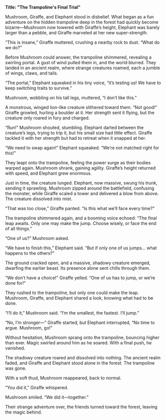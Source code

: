 **Title: "The Trampoline's Final Trial"**

Mushroom, Giraffe, and Elephant stood in disbelief. What began as a fun adventure on the hidden trampoline deep in the forest had quickly become bizarre—Mushroom now towered with Giraffe’s height, Elephant was barely larger than a pebble, and Giraffe marveled at her new super-strength.

“This is insane,” Giraffe muttered, crushing a nearby rock to dust. “What do we do?”

Before Mushroom could answer, the trampoline shimmered, revealing a swirling portal. A gust of wind pulled them in, and the world blurred. They landed in an ancient realm, where strange creatures roamed, each a jumble of wings, claws, and tails.

“The portal,” Elephant squeaked in his tiny voice, “it’s testing us! We have to keep switching traits to survive.”

Mushroom, wobbling on his tall legs, muttered, “I don’t like this.”

A monstrous, winged lion-like creature slithered toward them. “Not good!” Giraffe growled, hurling a boulder at it. Her strength sent it flying, but the creature only roared in fury and charged. 

“Run!” Mushroom shouted, stumbling. Elephant darted between the creature’s legs, trying to trip it, but his small size had little effect. Giraffe tackled it with her strength but had to retreat when it snapped at her.

“We need to swap again!” Elephant squeaked. “We’re not matched right for this!”

They leapt onto the trampoline, feeling the power surge as their bodies warped again. Mushroom shrank, gaining agility. Giraffe’s height returned with speed, and Elephant grew enormous.

Just in time, the creature lunged. Elephant, now massive, swung his trunk, sending it sprawling. Mushroom zipped around the battlefield, confusing the monster, while Giraffe scaled a tower and delivered a blow from above. The creature dissolved into mist.

“That was too close,” Giraffe panted. “Is this what we’ll face every time?”

The trampoline shimmered again, and a booming voice echoed: “The final leap awaits. Only one may make the jump. Choose wisely, or face the end of all things.”

“One of us?” Mushroom asked.

“We have to finish this,” Elephant said. “But if only one of us jumps… what happens to the others?”

The ground cracked open, and a massive, shadowy creature emerged, dwarfing the earlier beast. Its presence alone sent chills through them.

“We don’t have a choice!” Giraffe yelled. “One of us has to jump, or we’re done for!”

They rushed to the trampoline, but only one could make the leap. Mushroom, Giraffe, and Elephant shared a look, knowing what had to be done.

“I’ll do it,” Mushroom said. “I’m the smallest, the fastest. I’ll jump.”

“No, I’m stronger—” Giraffe started, but Elephant interrupted, “No time to argue. Mushroom, go!”

Without hesitation, Mushroom sprang onto the trampoline, bouncing higher than ever. Magic swirled around him as he soared. With a final push, he vanished.

The shadowy creature roared and dissolved into nothing. The ancient realm faded, and Giraffe and Elephant stood alone in the forest. The trampoline was gone. 

With a soft thud, Mushroom reappeared, back to normal.

“You did it,” Giraffe whispered.

Mushroom smiled. “We did it—together.”

Their strange adventure over, the friends turned toward the forest, leaving the magic behind.